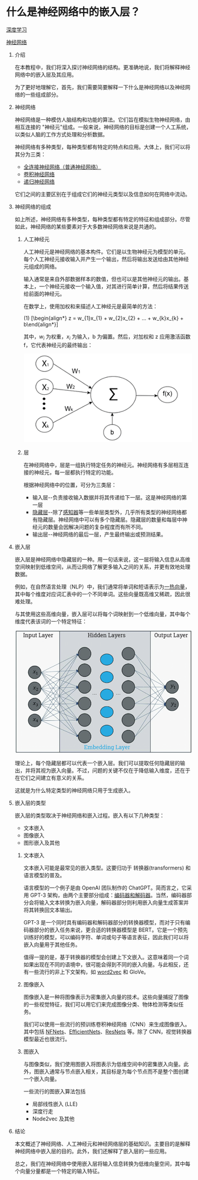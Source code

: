 # 什么是神经网络中的嵌入层？

[深度学习](https://www.baeldung.com/cs/category/ai/deep-learning)

[神经网络](https://www.baeldung.com/cs/tag/neural-networks)

1. 介绍

    在本教程中，我们将深入探讨神经网络的结构。更准确地说，我们将解释神经网络中的嵌入层及其应用。

    为了更好地理解它，首先，我们需要简要解释一下什么是神经网络以及神经网络的一些组成部分。

2. 神经网络

    神经网络是一种模仿人脑结构和功能的算法。它们旨在模拟生物神经网络，由相互连接的 "神经元"组成。一般来说，神经网络的目标是创建一个人工系统，以类似人脑的工作方式处理和分析数据。

    神经网络有多种类型，每种类型都有特定的特点和应用。大体上，我们可以将其分为三类：

    - [全连接神经网络（普通神经网络）](https://www.baeldung.com/cs/neural-net-advantages-disadvantages#neural-networks)
    - [卷积神经网络](https://www.baeldung.com/cs/ai-convolutional-neural-networks)
    - [递归神经网络](https://www.baeldung.com/cs/nlp-encoder-decoder-models#2-basic-rnn-units)

    它们之间的主要区别在于组成它们的神经元类型以及信息如何在网络中流动。

3. 神经网络的组成

    如上所述，神经网络有多种类型，每种类型都有特定的特征和组成部分。尽管如此，神经网络的某些要素对于大多数神经网络来说是共通的。

    1. 人工神经元

        人工神经元是神经网络的基本构件。它们是以生物神经元为模型的单元。每个人工神经元接收输入并产生一个输出，然后将输出发送给由其他神经元组成的网络。

        输入通常是来自外部数据样本的数值，但也可以是其他神经元的输出。基本上，一个神经元接收一个输入值，对其进行简单计算，然后将结果传送给前面的神经元。

        在数学上，使用加权和来描述人工神经元是最简单的方法：

        (1) \[\begin{align*} z = w_{1}x_{1} + w_{2}x_{2} + ... + w_{k}x_{k} + b\end{align*}\]

        其中，$w_{i}$ 为权重，$x_{i}$ 为输入，b 为偏置。然后，对加权和 z 应用激活函数 f，它代表神经元的最终输出：

        ![人工神经元](pic/artificial_neuron-1024x539.webp)

    2. 层

        在神经网络中，层是一组执行特定任务的神经元。神经网络有多层相互连接的神经元，每一层都执行特定的功能。

        根据神经网络中的位置，可分为三类层：

        - 输入层--负责接收输入数据并将其传递给下一层。这是神经网络的第一层
        - [隐藏层](https://www.baeldung.com/cs/hidden-layers-neural-network)--除了[感知器](https://www.baeldung.com/cs/svm-vs-perceptron#perceptron)等一些单层类型外，几乎所有类型的神经网络都有隐藏层。神经网络中可以有多个隐藏层。隐藏层的数量和每层中神经元的数量会因解决问题的复杂程度而有所不同。
        - 输出层--神经网络的最后一层，产生最终输出或预测结果。

4. 嵌入层

    嵌入层是神经网络中隐藏层的一种。用一句话来说，这一层将输入信息从高维空间映射到低维空间，从而让网络了解更多输入之间的关系，并更有效地处理数据。

    例如，在自然语言处理（NLP）中，我们通常将单词和短语表示为[一热向量](https://www.baeldung.com/cs/one-hot-encoding)，其中每个维度对应词汇表中的一个不同单词。这些向量既高维又稀疏，因此很难处理。

    与其使用这些高维向量，嵌入层可以将每个词映射到一个低维向量，其中每个维度代表该词的一个特定特征：

    ![嵌入层](pic/embedding_layer.webp)

    理论上，每个隐藏层都可以代表一个嵌入层。我们可以提取任何隐藏层的输出，并将其视为嵌入向量。不过，问题的关键不仅在于降低输入维度，还在于在它们之间建立有意义的关系。

    这就是为什么特定类型的神经网络只用于生成嵌入。

5. 嵌入层的类型

    嵌入层的类型取决于神经网络和嵌入过程。嵌入有以下几种类型：

    - 文本嵌入
    - 图像嵌入
    - 图形嵌入及其他

    1. 文本嵌入

        文本嵌入可能是最常见的嵌入类型。这要归功于 转换器(transformers) 和语言模型的普及。

        语言模型的一个例子是由 OpenAI 团队制作的 ChatGPT。简而言之，它采用 GPT-3 架构，由两个主要部分组成：[编码器和解码器](https://www.baeldung.com/cs/nlp-encoder-decoder-models)。当然，编码器部分会将输入文本转换为嵌入向量，解码器部分则利用嵌入向量生成答案并将其转换回文本输出。

        GPT-3 是一个同时具有编码器和解码器部分的转换器模型，而对于只有编码器部分的嵌入任务来说，更合适的转换器模型是 BERT。它是一个预先训练好的模型，可以编码字符、单词或句子等语言表征，因此我们可以将嵌入向量用于其他任务。

        值得一提的是，基于转换器的模型会创建上下文嵌入。这意味着同一个词如果出现在不同的语境中，很可能会得到不同的嵌入向量。与此相反，还有一些流行的非上下文架构，如 [word2vec](https://www.baeldung.com/cs/word2vec-word-embeddings#word2vec) 和 GloVe。

    2. 图像嵌入

        图像嵌入是一种将图像表示为密集嵌入向量的技术。这些向量捕捉了图像的一些视觉特征，我们可以用它们来完成图像分类、物体检测等类似任务。

        我们可以使用一些流行的预训练卷积神经网络（CNN）来生成图像嵌入。其中包括 [NFNets](https://www.baeldung.com/cs/deep-cnn-design#4-nfnets)、[EfficientNets](https://www.baeldung.com/cs/deep-cnn-design#5-efficientnets)、[ResNets](https://www.baeldung.com/cs/deep-cnn-design#3-resnets) 等。除了 CNN，视觉转换器模型最近也很流行。

    3. 图嵌入

        与图像类似，我们使用图嵌入将图表示为低维空间中的密集嵌入向量。此外，图嵌入通常与节点嵌入相关，其目标是为每个节点而不是整个图创建一个嵌入向量。

        一些流行的图嵌入算法包括

        - 局部线性嵌入 (LLE)
        - 深度行走
        - Node2vec 及其他

6. 结论

    本文概述了神经网络、人工神经元和神经网络层的基础知识。主要目的是解释神经网络中嵌入层的目的。此外，我们还解释了嵌入层的一些应用。

    总之，我们在神经网络中使用嵌入层将输入信息转换为低维向量空间，其中每个向量分量都是一个特定的输入特征。
